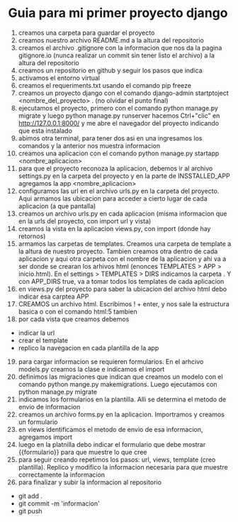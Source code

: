 # Guia para mi primer proyecto django

1. creamos una carpeta para guardar el proyecto
2. creamos nuestro archivo README.md a la altura del repositorio
3. creamos el archivo .gitignore con la informacion que nos da la pagina gitignore.io (nunca realizar un commit sin tener listo el archivo) a la altura del repositorio
4. creamos un repositorio en github y seguir los pasos que indica
5. activamos el entorno virtual
6. creamos el requeriments.txt usando el comando pip freeze
7. creamos un proyecto django con el comando django-admin startptoject <nombre_del_proyecto> . (no olvidar el punto final)
8. ejecutamos el proyecto, primero con el comando python manage.py migrate y luego python manage.py runserver
hacemos Ctrl+"clic" en http://127.0.0.1:8000/ y me abre el navegador del proyecto indicando que esta instalado
9. abimos otra terminal, para tener dos asi en una ingresamos los comandos y la anterior nos muestra informacion
10. creamos una aplicacion con el comando python manage.py startapp <nombre_aplicacion>
11. para que el proyecto reconoza la aplicacion, debemos ir al archivo settings.py en la carpeta del proyecto y en la parte de INSSTALLED_APP agregamos la app <nombre_aplicacion>
12. configuramos las url en el archivo urls.py en la carpeta del proyecto. Aqui armamos las ubicacion para acceder a cierto lugar de cada aplicacion (a que pantalla)
13. creamos un archivo urls.py en cada aplicacion (misma informacion que en la urls del proyecto, con import url y vista)
14. creamos la vista en la aplicacion views.py, con import (donde hay retornos)
15. armamos las carpetas de templates. Creamos una carpeta de template a la altura de nuestro proyecto. Tambien creamos otra dentro de cada aplicacion y aqui otra carpeta con el nombre de la aplicacion y ahi va a ser donde se crearan los arhivos html (enonces TEMPLATES > APP > inicio.html). En el settings > TEMPLATES > DIRS indicamos la carpeta <templates>. Y con APP_DIRS true, va a tomar todos los templates de cada aplicacion
16. en views.py del proyecto para saber la ubicacion del archivo html debo indicar esa carptea APP
17. CREAMOS un archivo html. Escribimos ! +  enter, y nos sale la estructura basica o con el comando html:5 tambien
18. por cada vista que creamos debemos
- indicar la url
- crear el template
- replico la navegacion en cada plantilla de la app
19. para cargar informacion se requieren formularios. En el arhcivo models.py creamos la clase e indicamos el import
20. definimos las migraciones que indican que creamos un modelo con el comando python mange.py makemigrations. Luego ejecutamos con python manage.py migrate
21. indicamos los formularios en la plantilla. Alli se determina el metodo de envio de informacion
22. creamos un archivo forms.py en la aplicacion. Importramos y creamos un formulario
23. en views identificamos el metodo de envio de esa informacion, agregamos import
24. luego en la platnilla debo indicar el formulario que debe mostrar {{formulario}} para que muestre lo que cree
25. para seguir creando repetimos los pasos: url, views, template (creo plantilla). Replico y modifico la informacion necesaria para que muestre correctamente la informacion
26. para finalizar y subir la informacion al repositorio
- git add .
- git commit -m 'informacion'
- git push